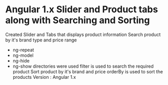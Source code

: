 # Angular 1.x Slider and Product tabs along with Searching and Sorting

Created Slider and Tabs that displays product information
Search product by it's brand type and price range
* ng-repeat
* ng-model
* ng-hide
* ng-show directories were used
filter is used to search the required product
Sort product by it's brand and price 
orderBy is used to sort the products
Version : Angular 1.x











